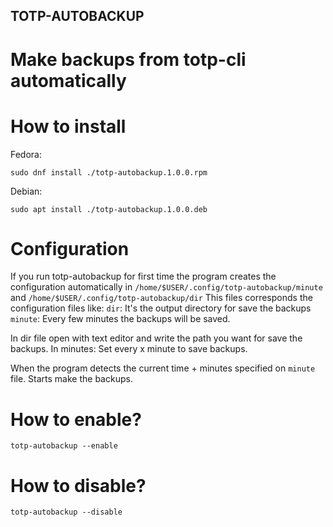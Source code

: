 ## TOTP-AUTOBACKUP
# Make backups from totp-cli automatically

# How to install

Fedora:

`sudo dnf install ./totp-autobackup.1.0.0.rpm`

Debian:

`sudo apt install ./totp-autobackup.1.0.0.deb`

# Configuration

If you run totp-autobackup for first time the program creates the configuration automatically in `/home/$USER/.config/totp-autobackup/minute` and `/home/$USER/.config/totp-autobackup/dir`
This files corresponds the configuration files like:
`dir`: It's the output directory for save the backups
`minute`: Every few minutes the backups will be saved.

In dir file open with text editor and write the path you want for save the backups.
In minutes: Set every x minute to save backups.

When the program detects the current time + minutes specified on `minute` file. Starts make the backups.

# How to enable?

`totp-autobackup --enable`

# How to disable?

`totp-autobackup --disable`
